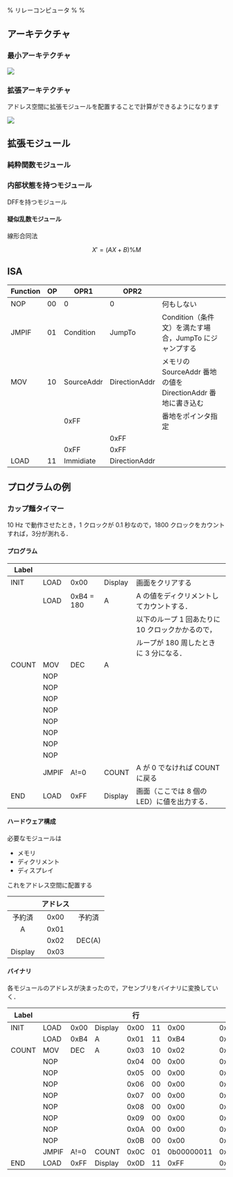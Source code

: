 % リレーコンピュータ
%
%


## アーキテクチャ

### 最小アーキテクチャ

![](./CoreArch.drawio.svg)

### 拡張アーキテクチャ

アドレス空間に拡張モジュールを配置することで計算ができるようになります

![](./DefaultArch.drawio.svg)

## 拡張モジュール

### 純粋関数モジュール

### 内部状態を持つモジュール

DFFを持つモジュール

#### 疑似乱数モジュール

線形合同法

$$
X' = (AX + B) \% M
$$


## ISA

| Function | OP  | OPR1       | OPR2          |                                                             |
| -------- | --- | ---------- | ------------- | ----------------------------------------------------------- |
| NOP      | 00  | 0          | 0             | 何もしない                                                  |
| JMPIF    | 01  | Condition  | JumpTo        | Condition（条件文）を満たす場合，JumpTo にジャンプする      |
| MOV      | 10  | SourceAddr | DirectionAddr | メモリの SourceAddr 番地の値を DirectionAddr 番地に書き込む |
|          |     | 0xFF       |               | 番地をポインタ指定                                          |
|          |     |            | 0xFF          |                                                             |
|          |     | 0xFF       | 0xFF          |                                                             |
| LOAD     | 11  | Immidiate  | DirectionAddr |                                                             |

## プログラムの例

### カップ麺タイマー

10 Hz で動作させたとき，1 クロックが 0.1 秒なので，1800 クロックをカウントすれば，3分が測れる．

#### プログラム

| Label |       |            |         |                                                   |
| ----- | ----- | ---------- | ------- | :------------------------------------------------ |
| INIT  | LOAD  | 0x00       | Display | 画面をクリアする                                  |
|       | LOAD  | 0xB4 = 180 | A       | A の値をディクリメントしてカウントする．          |
|       |       |            |         | 以下のループ 1 回あたりに 10 クロックかかるので， |
|       |       |            |         | ループが 180 周したときに 3 分になる．            |
| COUNT | MOV   | DEC        | A       |                                                   |
|       | NOP   |            |         |                                                   |
|       | NOP   |            |         |                                                   |
|       | NOP   |            |         |                                                   |
|       | NOP   |            |         |                                                   |
|       | NOP   |            |         |                                                   |
|       | NOP   |            |         |                                                   |
|       | NOP   |            |         |                                                   |
|       | NOP   |            |         |                                                   |
|       | JMPIF | A!=0       | COUNT   | A が 0 でなければ COUNT に戻る                    |
| END   | LOAD  | 0xFF       | Display | 画面（ここでは 8 個の LED）に値を出力する．       |

#### ハードウェア構成

必要なモジュールは

- メモリ
- ディクリメント
- ディスプレイ

これをアドレス空間に配置する

|         | アドレス |        |
| :-----: | :------: | :----: |
| 予約済  |   0x00   | 予約済 |
|    A    |   0x01   |        |
|         |   0x02   | DEC(A) |
| Display |   0x03   |        |

#### バイナリ

各モジュールのアドレスが決まったので，アセンブリをバイナリに変換していく．

| Label |       |      |         | 行   |     |            |      |
| ----- | ----- | ---- | ------- | ---- | --- | ---------- | ---- |
| INIT  | LOAD  | 0x00 | Display | 0x00 | 11  | 0x00       | 0x03 |
|       | LOAD  | 0xB4 | A       | 0x01 | 11  | 0xB4       | 0x01 |
| COUNT | MOV   | DEC  | A       | 0x03 | 10  | 0x02       | 0x01 |
|       | NOP   |      |         | 0x04 | 00  | 0x00       | 0x00 |
|       | NOP   |      |         | 0x05 | 00  | 0x00       | 0x00 |
|       | NOP   |      |         | 0x06 | 00  | 0x00       | 0x00 |
|       | NOP   |      |         | 0x07 | 00  | 0x00       | 0x00 |
|       | NOP   |      |         | 0x08 | 00  | 0x00       | 0x00 |
|       | NOP   |      |         | 0x09 | 00  | 0x00       | 0x00 |
|       | NOP   |      |         | 0x0A | 00  | 0x00       | 0x00 |
|       | NOP   |      |         | 0x0B | 00  | 0x00       | 0x00 |
|       | JMPIF | A!=0 | COUNT   | 0x0C | 01  | 0b00000011 | 0x03 |
| END   | LOAD  | 0xFF | Display | 0x0D | 11  | 0xFF       | 0x03 |

